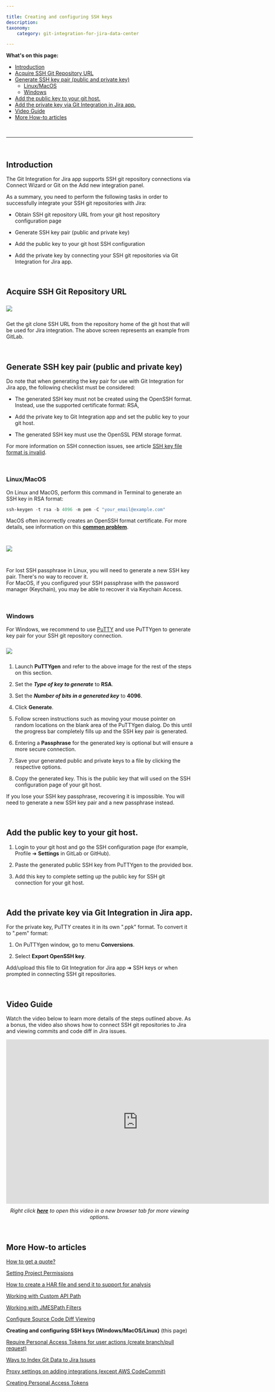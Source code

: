```yaml
---

title: Creating and configuring SSH keys
description:
taxonomy:
    category: git-integration-for-jira-data-center

---
```


**What's on this page:**
- [Introduction](#introduction)
- [Acquire SSH Git Repository URL](#acquire-ssh-git-repository-url)
- [Generate SSH key pair (public and private key)](#generate-ssh-key-pair-public-and-private-key)
  - [Linux/MacOS](#linuxmacos)
  - [Windows](#windows)
- [Add the public key to your git host.](#add-the-public-key-to-your-git-host)
- [Add the private key via Git Integration in Jira app.](#add-the-private-key-via-git-integration-in-jira-app)
- [Video Guide](#video-guide)
- [More How-to articles](#more-how-to-articles)

&nbsp;
* * *
&nbsp;

## Introduction

The Git Integration for Jira app supports SSH git repository connections via Connect Wizard or Git on the Add new integration panel.

As a summary, you need to perform the following tasks in order to successfully integrate your SSH git repositories with Jira:

*   Obtain SSH git repository URL from your git host repository configuration page

*   Generate SSH key pair (public and private key)

*   Add the public key to your git host SSH configuration

*   Add the private key by connecting your SSH git repositories via Git Integration for Jira app.

&nbsp;

## Acquire SSH Git Repository URL

<img src='/wp-content/uploads/gij-gitserver-gitlab-example-acquire-ssh-home-repo.png' style='display:block;margin:25px auto;max-width:100%' />

Get the git clone SSH URL from the repository home of the git host that will be used for Jira integration. The above screen represents an example from GitLab.

&nbsp;

## Generate SSH key pair (public and private key)

Do note that when generating the key pair for use with Git Integration for Jira app, the following checklist must be considered:

*   The generated SSH key must not be created using the OpenSSH format. Instead, use the supported certificate format: RSA,

*   Add the private key to Git Integration app and set the public key to your git host.

*   The generated SSH key must use the OpenSSL PEM storage format.

For more information on SSH connection issues, see article [SSH key file format is invalid](/git-integration-for-jira-data-center/ssh-key-file-format-is-invalid-gij-self-managed).

&nbsp;

### Linux/MacOS

On Linux and MacOS, perform this command in Terminal to generate an SSH key in RSA format:

```powershell
ssh-keygen -t rsa -b 4096 -m pem -C "your_email@example.com"
```

<div class="bbb-callout bbb--alert">
    <div class="irow">
    <div class="ilogobox">
        <span class="logoimg"></span>
    </div>
    <div class="imsgbox">
        MacOS often incorrectly creates an OpenSSH format certificate. For more details, see information on this <a href='https://serverfault.com/questions/939909/ssh-keygen-does-not-create-rsa-private-key' target='_blank'><b>common problem</b></a>.
    </div>
    </div>
</div>
<br>

<img src='/wp-content/uploads/gij-example-linux-terminal-ssh-generate-pair.png' style='display:block;margin:25px auto;max-width:100%' />

<br>

<div class="bbb-callout bbb--note">
    <div class="irow">
    <div class="ilogobox">
        <span class="logoimg"></span>
    </div>
    <div class="imsgbox">
        For lost SSH passphrase in Linux, you will need to generate a new SSH key pair. There's no way to recover it.
    </div>
    </div>
</div>

<div class="bbb-callout bbb--tip">
    <div class="irow">
    <div class="ilogobox">
        <span class="logoimg"></span>
    </div>
    <div class="imsgbox">
        For MacOS, if you configured your SSH passphrase with the password manager (Keychain), you may be able to recover it via Keychain Access.
    </div>
    </div>
</div>

&nbsp;

### Windows

For Windows, we recommend to use <a href='https://www.putty.org/' target='_blank'>PuTTY</a> and use PuTTYgen to generate key pair for your SSH git repository connection.

<img src='/wp-content/uploads/gij-puttygen-key-dlg.png' style='display:block;margin:25px auto;max-width:100%' />

1.  Launch **PuTTYgen** and refer to the above image for the rest of the steps on this section.

2.  Set the _**Type of key to generate**_ to **RSA**.

3.  Set the _**Number of bits in a generated key**_ to **4096**.

4.  Click **Generate**.

5.  Follow screen instructions such as moving your mouse pointer on random locations on the blank area of the PuTTYgen dialog. Do this until the progress bar completely fills up and the SSH key pair is generated.

6.  Entering a **Passphrase** for the generated key is optional but will ensure a more secure connection.

7.  Save your generated public and private keys to a file by clicking the respective options.

8.  Copy the generated key. This is the public key that will used on the SSH configuration page of your git host.

<div class="bbb-callout bbb--tip">
    <div class="irow">
    <div class="ilogobox">
        <span class="logoimg"></span>
    </div>
    <div class="imsgbox">
        If you lose your SSH key passphrase, recovering it is impossible. You will need to generate a new SSH key pair and a new passphrase instead.
    </div>
    </div>
</div>

&nbsp;

## Add the public key to your git host.

1.  Login to your git host and go the SSH configuration page (for example, Profile ➜ **Settings** in GitLab or GitHub).

2.  Paste the generated public SSH key from PuTTYgen to the provided box.

3.  Add this key to complete setting up the public key for SSH git connection for your git host.

&nbsp;

## Add the private key via Git Integration in Jira app.

For the private key, PuTTY creates it in its own ".ppk" format. To convert it to ".pem" format:

1.  On PuTTYgen window, go to menu **Conversions**.

2.  Select **Export OpenSSH key**.

Add/upload this file to Git Integration for Jira app ➜ SSH keys or when prompted in connecting SSH git repositories.

&nbsp;

## Video Guide

Watch the video below to learn more details of the steps outlined above. As a bonus, the video also shows how to connect SSH git repositories to Jira and viewing commits and code diff in Jira issues.

<div class='embed-container embed-container--16-10'>
    <iframe width='709' height='443' src='https://fast.wistia.com/embed/iframe/migvqa03gw?videoFoam=true' frameborder='0' allowfullscreen ></iframe>
</div>

<div align='center' style='margin-top:10px'>
    <i>Right click <a href='https://bigbrassband.wistia.com/medias/migvqa03gw'><b>here</b></a> to open this video in a new browser tab for more viewing options.</i>
</div>

&nbsp;
&nbsp;

## More How-to articles

[How to get a quote?](/git-integration-for-jira-data-center/how-to-get-a-quote-gij-self-managed/)

[Setting Project Permissions](/git-integration-for-jira-data-center/Setting-Project-Permissions-gij-self-managed)

[How to create a HAR file and send it to support for analysis](/git-integration-for-jira-data-center/how-to-create-a-har-file-and-send-it-to-support-for-analysis-gij-self-managed/)

[Working with Custom API Path](/git-integration-for-jira-data-center/Working-with-Custom-API-Path-gij-self-managed)

[Working with JMESPath Filters](/git-integration-for-jira-data-center/Working-with-JMESPath-Filters-gij-self-managed)

[Configure Source Code Diff Viewing](/git-integration-for-jira-data-center/configure-source-code-diff-viewing-gij-self-managed)

**Creating and configuring SSH keys (Windows/MacOS/Linux)** (this page)

[Require Personal Access Tokens for user actions (create branch/pull request)](/git-integration-for-jira-data-center/Require-Personal-Access-Tokens-for-user-actions-(create-branch-pull-request)-gij-self-managed)

[Ways to Index Git Data to Jira Issues](/git-integration-for-jira-data-center/Ways-to-Index-Git-Data-to-Jira-Issues-gij-self-managed)

[Proxy settings on adding integrations (except AWS CodeCommit)](/git-integration-for-jira-data-center/Proxy-settings-on-adding-integrations-(except-AWS-CodeCommit)-gij-self-managed)

[Creating Personal Access Tokens](/git-integration-for-jira-data-center/Creating-Personal-Access-Tokens-gij-self-managed)

